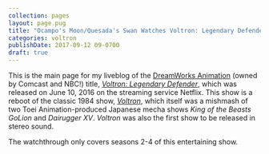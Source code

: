 ```yaml
---
collection: pages
layout: page.pug
title: "Ocampo's Moon/Quesada's Swan Watches Voltron: Legendary Defender"
categories: voltron
publishDate: 2017-09-12 09-0700
draft: true
---
```


This is the main page for my liveblog of the [DreamWorks Animation][dw-anim] (owned by Comcast and NBC!) title, [*Voltron: Legendary Defender*][vld], which was released on June 10, 2016 on the streaming service Netflix. This show is a reboot of the classic 1984 show, [*Voltron*][vol], which itself was a mishmash of two Toei Animation-produced Japanese mecha shows *King of the Beasts GoLion* and *Dairugger XV*. *Voltron* was also the first show to be released in stereo sound.

The watchthrough only covers seasons 2-4 of this entertaining show.

[dw-anim]:    https://en.wikipedia.org/wiki/DreamWorks_Animation
[vol]:        http://tvtropes.org/pmwiki/pmwiki.php/Anime/Voltron
[vld]:        https://en.wikipedia.org/wiki/Voltron:_Legendary_Defender
